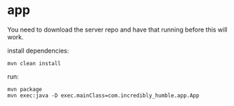 # app

You need to download the server repo and have that running before this will work.

install dependencies:
```
mvn clean install
```

run:
```
mvn package
mvn exec:java -D exec.mainClass=com.incredibly_humble.app.App
```
